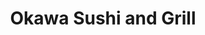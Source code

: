 ---
layout: place
title: "Okawa Sushi and Grill"
permalink: /california/modesto/okawa-sushi-and-grill.html
stateAbbr: CA
stateName: California
cityName: Modesto
seo:
  name: "Okawa Sushi and Grill"
  type: Restaurant
  links: https://www.okawasushigrill.com/
description: "Okawa Sushi and Grill serves delicious sushi in Modesto, California. Try fresh Japanese dishes for a great dining experience. "
place_id: ChIJ4SMBCnpXkIARO0rSHY3Q0QE
photos:
  - name: >-
      places/ChIJ4SMBCnpXkIARO0rSHY3Q0QE/photos/AeeoHcKb8dxq46BnQtYWYQEDcZrFatObPylT6VmfaKST9LtQ-XYgC53hpSlup5SZ_YP_2C2j5e2nSews6HfCz3gHZS9uksoJVEpzBEkNAIUkCS63n54kP8pMvv6ipHWmlzb9G9ENqqbI0AbMUpEKJUsbenyk_uToxpedrLq0PsZSNqHdvD348LIOLm4hIyxijR922E4IapPZv6vMwt6Tw_19W-eHCvQQWrZNKFlo9hH7cIngD-PCvhiLoHSiGZaSUmXHNjbHzcIgm16Z_OdsGx_LHN85LaRHdYxvYjdflOCBHHz_HDOxOFE2AVdg6ub4-5DFp_dZhgKknH-yex5cS3LgF0xdXm184wf3K0nhvtxMpKtH5Ubhm6qc_ePBfJkj-j-Tszt1B7f-zyY10XqxtJoNFKbaQP93xbUJSoR1DpQpjZDH1Og
    widthPx: 4080
    heightPx: 3072
    authorAttributions:
      - displayName: Papa Travels (Bazenga)
        uri: https://maps.google.com/maps/contrib/117119925894794980562
        photoUri: >-
          https://lh3.googleusercontent.com/a/ACg8ocIqelKr0VblpHmYjRhfShSJRD-cTOERtwASvmauwBRzqjnY2Q=s100-p-k-no-mo
    flagContentUri: >-
      https://www.google.com/local/imagery/report/?cb_client=maps_api_places.places_api&image_key=!1e10!2sCIHM0ogKEICAgIDuoPPjyQE&hl=en-US
    googleMapsUri: >-
      https://www.google.com/maps/place//data=!3m4!1e2!3m2!1sCIHM0ogKEICAgIDuoPPjyQE!2e10!4m2!3m1!1s0x8090577a0a0123e1:0x1d1d08d1dd24a3b
  - name: >-
      places/ChIJ4SMBCnpXkIARO0rSHY3Q0QE/photos/AeeoHcJTQlS928vzWxOiU9jlrUxGcLV0HT_YH6nMu_epl5bpGSljqjMTpiVa1JXks8aJ5ZwaQbYCBPYkW4lMPAffTfI2sH_3uLUpwm4W-zLNDx_QvNtZEEjiC6WlM2DfLIgD-dncK7v0CHPCfpdv6xqKyDw8OuTex_Mjx8vKk9Eivh9XnTvuN5uxk1Ij-m_0bh-gj5FafB3r6hgPjiWgwabMcB4OZQ4KnhUq_Lq7WwCwJyov8kKrI_4OUq1A6HRR0iM1omNHM5DdoLaWk6HuHz8sR_0x9ifs__fLhE__wTK0YR1f65btFwivC58cnCQorqmYUfnpdJAFwWgQlniQNyrAjagySZx9TaMz-O0EyDn3gBYeBTO3FTlX6hXljhqZk91oAVY9YgZeQoORCj7I93B4XHPJNqIX5bIfnsWLwxZehr46HO7j
    widthPx: 1000
    heightPx: 667
    authorAttributions:
      - displayName: Johnson Zheng
        uri: https://maps.google.com/maps/contrib/117468281911488303352
        photoUri: >-
          https://lh3.googleusercontent.com/a-/ALV-UjUpkvsv_YBnvm3mVPYG44hOcnfojRp2wGs5CErSnlRBWH7mQIE=s100-p-k-no-mo
    flagContentUri: >-
      https://www.google.com/local/imagery/report/?cb_client=maps_api_places.places_api&image_key=!1e10!2sCIHM0ogKEICAgIDux-fcywE&hl=en-US
    googleMapsUri: >-
      https://www.google.com/maps/place//data=!3m4!1e2!3m2!1sCIHM0ogKEICAgIDux-fcywE!2e10!4m2!3m1!1s0x8090577a0a0123e1:0x1d1d08d1dd24a3b
  - name: >-
      places/ChIJ4SMBCnpXkIARO0rSHY3Q0QE/photos/AeeoHcI1XlBhFtUXLdTnRbnCYGnOnKdK72SYqp-mh6jgjMnD6GC2m1PEEtUuehaj19VMWgfilqBXt6z5RxKSZx4tvzDkH05pHUcdFKd9K6-IEKPhpVl9h9Ay5oXBxx8JrwPXdZJveV0b8WSdp0IA_2HS4JYrNcQT_1yO_2Eu27S2Xg85J1PlQzPAVlWi95lFKVmOeOm-wntfy93b56OtAtvl-ZX3CXuy5B-XpAdFONriVj0rzPRjS6-4V7sBKTxKe_kZ0UM6nIZWc-DNolImxysTrcHV6YHGdT2UqHM6xxStykcSSeggsuZ6aBpkH86MIbz1FlzOHAnU2phcpzIw3dBupHOFvgObuAB6NbHDhL_35WfdzfYgzswXjRxm16WUcKJAe9w5pnwNt0DT0Mx_jj99Md4hvacKhEJ18nEPkwqFKAHNeB8
    widthPx: 2560
    heightPx: 1707
    authorAttributions:
      - displayName: Johnson Zheng
        uri: https://maps.google.com/maps/contrib/117468281911488303352
        photoUri: >-
          https://lh3.googleusercontent.com/a-/ALV-UjUpkvsv_YBnvm3mVPYG44hOcnfojRp2wGs5CErSnlRBWH7mQIE=s100-p-k-no-mo
    flagContentUri: >-
      https://www.google.com/local/imagery/report/?cb_client=maps_api_places.places_api&image_key=!1e10!2sCIHM0ogKEICAgIDux7f4xQE&hl=en-US
    googleMapsUri: >-
      https://www.google.com/maps/place//data=!3m4!1e2!3m2!1sCIHM0ogKEICAgIDux7f4xQE!2e10!4m2!3m1!1s0x8090577a0a0123e1:0x1d1d08d1dd24a3b
  - name: >-
      places/ChIJ4SMBCnpXkIARO0rSHY3Q0QE/photos/AeeoHcJTzAvaitisvfiAkydR53dXPaP-1gCA9crT4P3kHG_YwzvdgQK-zefzJeI2Jim7-uyR5Cw-0_dRv3Xtdc6CcjsvxD53RpoECLOTFSQpxNXfNm7OjUOPCIlXjC5A24j_lSfsIYBlY32FBkVfkOr7_jlbHuH07jniNdJg9sNWEdhUu9jLT7PFqAJShkk17gh8selS8S2WlQwFAnvB1sGXanRebEaP_guCASyL6z0aNDSAaeVRqe8hr6pzplqxLTYcN7MFQYER98xKU1nN2wRUugqN9JJv8H2KJQR-uSpaAwumC9IUcQ2Eg9OWxUCF0NJT3x9-PBNcPD9DccP_8GEEEf1BmKh6M5uZcV1-hCg1rg9SslNl27jmxs01R0Io4cwQm9haLZgdn7xL_aO_xC42zrWK51O8m9SlQVidUhfX5HM
    widthPx: 3024
    heightPx: 4032
    authorAttributions:
      - displayName: Carolyn L
        uri: https://maps.google.com/maps/contrib/111014092110148529607
        photoUri: >-
          https://lh3.googleusercontent.com/a-/ALV-UjWGVtjTPt5NXXVRGS86Jjl6aTLCq05wBoMCFOwYxx5eXbSw86rN=s100-p-k-no-mo
    flagContentUri: >-
      https://www.google.com/local/imagery/report/?cb_client=maps_api_places.places_api&image_key=!1e10!2sCIHM0ogKEICAgIDz3Z_rBw&hl=en-US
    googleMapsUri: >-
      https://www.google.com/maps/place//data=!3m4!1e2!3m2!1sCIHM0ogKEICAgIDz3Z_rBw!2e10!4m2!3m1!1s0x8090577a0a0123e1:0x1d1d08d1dd24a3b
  - name: >-
      places/ChIJ4SMBCnpXkIARO0rSHY3Q0QE/photos/AeeoHcI4wJwe0gl8BMSsRNns08W-a-BxpdWKg0ZgdorQMaz59HqHmITUnT0mkDvj1NaP-lp2CDiqrHzPzLs0R1PxdeMFfoxg801PPcj6pYeuhNIDrirn6hUDDpaE-SNWOoCPV8WX0ib39uOE1Qxp--k7aiHJAeXW_w1HV1qvLkjDZl3w4hISAihiWiQEVlsPpxKfXb8bM7Uno9lhaluLAJCcghrc8uK3CXfqMhM3LVQVWUtwf0o1bef_eO0oRTnQVrnrDVkYocqiBkGYI7epEBzm6VlNSnzd4c3Mtpk9OfrR_97g8Wq_TKVf2amhfMfsfzYuQWOP5Kh8ge1kjYhmFuCuccIbLfZXRM6iRSZ-IY5qAn6zNg_2N8zPP_BSG-Vro4WONqi28KWhMu0Z0QnyOYyiW78sX2vWL_YsA7PiWtEmwW3cjbg
    widthPx: 4032
    heightPx: 3024
    authorAttributions:
      - displayName: Jeff Garcia
        uri: https://maps.google.com/maps/contrib/111663106020119462757
        photoUri: >-
          https://lh3.googleusercontent.com/a-/ALV-UjV-RUjG2KfTEYmRYf4TGZfwa-IeacWY6w9k9N89lH6BFZHp8yJ2=s100-p-k-no-mo
    flagContentUri: >-
      https://www.google.com/local/imagery/report/?cb_client=maps_api_places.places_api&image_key=!1e10!2sCIHM0ogKEICAgMCw5rPumwE&hl=en-US
    googleMapsUri: >-
      https://www.google.com/maps/place//data=!3m4!1e2!3m2!1sCIHM0ogKEICAgMCw5rPumwE!2e10!4m2!3m1!1s0x8090577a0a0123e1:0x1d1d08d1dd24a3b
  - name: >-
      places/ChIJ4SMBCnpXkIARO0rSHY3Q0QE/photos/AeeoHcL53hanL-ouszasQ4PRunzyeeSvMv917ZgjzDDGE4svVVAy4Dt68lo5vF84NsyQynVpnwZNmB4Vz9kXsqLQfoUcSsha_EaWzQ0MbzvQ3z47Swm95iGmDQM7YRWGaqrhYDsQg74dTPc56CtJDW0qKEJqCJuCdRdT8KItKU14HmEYuMx3EwA-AKYrKdOauXY7PalMMqThcaWFxB2WjwLHRVROHoC79TpqTi6ScmPcR3GNNlaVcaAvnRiew04rdpdnopd1ES4SsgQuKsdCiiEZkfinyhj4hRup1WTgNEzPvHHuWENd6hwXnpAUAzSlrJmnsSI0-VJPE9IzpW0Y4z-HXp-W1N-pITZEUpRVzrAANOHOAexU5rgdkdtf3TeQBiQVNnvPRQtgxLaaZZpp3oRPBDDlTPEC5tiE42nS_k_YJX9u-sR2
    widthPx: 1170
    heightPx: 778
    authorAttributions:
      - displayName: XIAOMIN Lin
        uri: https://maps.google.com/maps/contrib/109935321118248349530
        photoUri: >-
          https://lh3.googleusercontent.com/a/ACg8ocICB_IHky1kcseGryKtxP1isSiQevoYhr22hMhW4AkzCqYlVQ=s100-p-k-no-mo
    flagContentUri: >-
      https://www.google.com/local/imagery/report/?cb_client=maps_api_places.places_api&image_key=!1e10!2sCIHM0ogKEICAgICx-tfQ-QE&hl=en-US
    googleMapsUri: >-
      https://www.google.com/maps/place//data=!3m4!1e2!3m2!1sCIHM0ogKEICAgICx-tfQ-QE!2e10!4m2!3m1!1s0x8090577a0a0123e1:0x1d1d08d1dd24a3b
  - name: >-
      places/ChIJ4SMBCnpXkIARO0rSHY3Q0QE/photos/AeeoHcIUYEcGN9QmSrG7-coYEvilKyQTOIaDoTjpnNd_bX0GO3Ut--41nJRfYNQrputzRJ3Lck6JDqmXcuyUmSO0rPFH5s3WaO9xtJUdAtYR_DOtEWeYWiw8YUt1N-jztKxYcxa0iwWs4Jm7t65tRP14KynzlyuCVb7VlVJxHO9Pplt6M4Qe8wYC34VFA08U4DtpXssVIEbckp01I2lgl3a4yQFDgX0KS_5inzqml4QLqVlpF2q5nMwsyMct2sAzQd-XCnP7KOVLrYxio4cn2laYvehZ8z7YzB0aIbJepGsexXppKby_MEpMmcn8rJSHLFStXtoTrMeQktPO8-EfauPrlEV1Fi1JCABlDbXB_QwQn-dLA57I5ARaMJ5Lbxi09_EAvPAzCTxLrsJuDuJ5R2jWQy19Wfrqa2H8_NwDqte_kVWYVg
    widthPx: 3000
    heightPx: 4000
    authorAttributions:
      - displayName: Lena Lopez
        uri: https://maps.google.com/maps/contrib/108975573064642999946
        photoUri: >-
          https://lh3.googleusercontent.com/a/ACg8ocKqtHZHfildRDDa37AFLn07esLJW0YmVrIx0KmVuCrzp_w7Mg=s100-p-k-no-mo
    flagContentUri: >-
      https://www.google.com/local/imagery/report/?cb_client=maps_api_places.places_api&image_key=!1e10!2sCIHM0ogKEICAgICXuMWDGQ&hl=en-US
    googleMapsUri: >-
      https://www.google.com/maps/place//data=!3m4!1e2!3m2!1sCIHM0ogKEICAgICXuMWDGQ!2e10!4m2!3m1!1s0x8090577a0a0123e1:0x1d1d08d1dd24a3b
  - name: >-
      places/ChIJ4SMBCnpXkIARO0rSHY3Q0QE/photos/AeeoHcJnpJITsNXBFuYR2NGFgAdYZFj_Abl-HVKjIWVbinEZkNzUEJODyi9KCMtA-JSLAD-xr8v-vnr70a9w78SPjY_IBUajd9HdBY4o0UnNMFKn9SMAchQZNMVdeKlHuUG9zto_9ONQqpfQv3625I4YPhkpwdmZaikO-H0CQkIX9hSIUyXnSMOZi9klwo-t6VUlmN0i_1X_lGQzPbdx4WRFTD6yJEFMMVtkZLSoPIfiAcoC4vocPr3BPieFlaSFB-Y1cn5B6qK-RlZqkkFT-IVipmWlCGmayXwryQGXd1LsoB6kZaZ9DZMe2sNtU6f2D1Er0fyBJFuUcaEQFYdXPqs2jnV_TXC6qIENY_i96so0mVjT6WauwpU8XNLFKt1ILTHTYbwb033ZEw3md-qo41mR7NhGStwXOY4l6I6veEez-sAGOv8-
    widthPx: 1000
    heightPx: 641
    authorAttributions:
      - displayName: Johnson Zheng
        uri: https://maps.google.com/maps/contrib/117468281911488303352
        photoUri: >-
          https://lh3.googleusercontent.com/a-/ALV-UjUpkvsv_YBnvm3mVPYG44hOcnfojRp2wGs5CErSnlRBWH7mQIE=s100-p-k-no-mo
    flagContentUri: >-
      https://www.google.com/local/imagery/report/?cb_client=maps_api_places.places_api&image_key=!1e10!2sCIHM0ogKEICAgIDux7eYvgE&hl=en-US
    googleMapsUri: >-
      https://www.google.com/maps/place//data=!3m4!1e2!3m2!1sCIHM0ogKEICAgIDux7eYvgE!2e10!4m2!3m1!1s0x8090577a0a0123e1:0x1d1d08d1dd24a3b
  - name: >-
      places/ChIJ4SMBCnpXkIARO0rSHY3Q0QE/photos/AeeoHcK9PU4SXBpSBsjnZ8iftQJ_ObcrwnUnkRsps8sVMjP5OPAQToxmHPKBxGNZ2rTbc2p9lTECr0SjVc-0jjnkcSdKmwLx93rNV1jV6HDgDD96rvFVDK9tcQXb2imizwBd1HEo7uMdrtBfz7ebcn9bOY-YPZ8rX3rQGuXkV-FNhuYmhurnq4eTiJd7-4DmyJMm21Ia1hmsCpfja_GOhrymdPiRsElr2IinjzdU4GDxhs9kWsMFzdRgKTT9FShjZEahlO8TRZ4ExfCSclFb2-gPs-sHwupW7zxqM9Ojw0YaEEw880jAzFe0jVZOJOsMewNbOrBfttIT2tEXRBkW-HZ40Zei9U5236pY3vaRJAuO4nPANUr_CSzJy-Xf3f3RqsaF6sjHcJx5_Tu5Ns0EvL9c1aZXphHbItUU7kp3f7Yfg64LRD14
    widthPx: 3072
    heightPx: 4080
    authorAttributions:
      - displayName: Roberto
        uri: https://maps.google.com/maps/contrib/106808662805982948967
        photoUri: >-
          https://lh3.googleusercontent.com/a/ACg8ocKgeTXpF9PCceoGghvp3Dg1QQEWxRWvhJEDhxhaQ9wsg2oY=s100-p-k-no-mo
    flagContentUri: >-
      https://www.google.com/local/imagery/report/?cb_client=maps_api_places.places_api&image_key=!1e10!2sCIHM0ogKEICAgID_sLvokQE&hl=en-US
    googleMapsUri: >-
      https://www.google.com/maps/place//data=!3m4!1e2!3m2!1sCIHM0ogKEICAgID_sLvokQE!2e10!4m2!3m1!1s0x8090577a0a0123e1:0x1d1d08d1dd24a3b
  - name: >-
      places/ChIJ4SMBCnpXkIARO0rSHY3Q0QE/photos/AeeoHcIesUR3vt15mLPS3GEYhEMJcEx72SkFg7wCmdOoc-LO6h_RrRkYyAZjl0KDo895m4aNDKAHC1ai9OuVQc4EfUCgU3UgXUY_TWzHbOCnkHrvkTTNbPH451cYFmJYcyEw5XGB7OeOsV8M_TY-a-jv-FfFVdW2Kl-WnE7j5KJkE9PHIkaq_yBmYJBuV3hUlrMrnPKFfEr8UJbrsF9hl7SzNtXMeBsuAM6KoRZcxHdhU-06wH-WsWhiMo8CZj1mZn8FjKZXYdJpE1lie_FpsaxStwmg5_JuACcT8XCPDscZjjtt_GtFFmJKlHoOx7e3ZU_3LfJjoT0H3-_4KNY_0E-wO0i874Jv26LMnArj5gWD2YdoyM5IMCSDfVda1gxXE3grH-I9IDte_xkcLi1lhEGmSvSErj53h8kZFXM2WIb2KMf2ZJlu
    widthPx: 4032
    heightPx: 3024
    authorAttributions:
      - displayName: Diego Giovanny Rajpop ajpop
        uri: https://maps.google.com/maps/contrib/106155589604171962977
        photoUri: >-
          https://lh3.googleusercontent.com/a-/ALV-UjW7OBTz1-8sL78vI4tSNxNft4WGEwgoOz49YTBXqW7bjAGuNsls=s100-p-k-no-mo
    flagContentUri: >-
      https://www.google.com/local/imagery/report/?cb_client=maps_api_places.places_api&image_key=!1e10!2sCIHM0ogKEICAgID9ycKS0wE&hl=en-US
    googleMapsUri: >-
      https://www.google.com/maps/place//data=!3m4!1e2!3m2!1sCIHM0ogKEICAgID9ycKS0wE!2e10!4m2!3m1!1s0x8090577a0a0123e1:0x1d1d08d1dd24a3b
address: '3401 Oakdale Rd #600, Modesto, CA 95355, USA'
street: '3401 Oakdale Rd #600'
city: Modesto
state: CA
zip: '95355'
country: USA
neighborhood: null
latitude: '37.687928'
longitude: '-120.959619'
accessibility_options:
  wheelchairAccessibleParking: true
  wheelchairAccessibleEntrance: true
  wheelchairAccessibleRestroom: true
  wheelchairAccessibleSeating: true
business_status: OPERATIONAL
name: Okawa Sushi and Grill
google_maps_links:
  directionsUri: >-
    https://www.google.com/maps/dir//''/data=!4m7!4m6!1m1!4e2!1m2!1m1!1s0x8090577a0a0123e1:0x1d1d08d1dd24a3b!3e0
  placeUri: https://maps.google.com/?cid=131115168679742011
  writeAReviewUri: >-
    https://www.google.com/maps/place//data=!4m3!3m2!1s0x8090577a0a0123e1:0x1d1d08d1dd24a3b!12e1
  reviewsUri: >-
    https://www.google.com/maps/place//data=!4m4!3m3!1s0x8090577a0a0123e1:0x1d1d08d1dd24a3b!9m1!1b1
  photosUri: >-
    https://www.google.com/maps/place//data=!4m3!3m2!1s0x8090577a0a0123e1:0x1d1d08d1dd24a3b!10e5
primary_type: Sushi Restaurant
opening_hours:
  regular: null
  current: null
secondary_opening_hours:
  regular:
    weekdayDescriptions: null
    type: null
  current:
    weekdayDescriptions: null
    type: null
phone: (209) 567-2966
price_level: null
price_range: $20 &ndash; $30
rating: '4.4'
rating_count: 185
website: https://www.okawasushigrill.com/
reviews: null
parking_options: null
payment_options: null
allow_dogs: null
curbside_pickup: null
delivery: null
dine_in: null
good_for_children: null
good_for_groups: null
good_for_sports: null
live_music: null
menu_for_children: null
outdoor_seating: null
reservable: null
restroom: null
serves_beer: null
serves_breakfast: null
serves_brunch: null
serves_cocktails: null
serves_coffee: null
serves_dinner: null
serves_dessert: null
serves_lunch: null
serves_vegetarian_food: null
serves_wine: null
takeout: null
summary: null

---